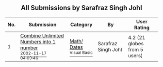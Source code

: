 ﻿<div align="center">

## All Submissions by Sarafraz Singh Johl

</div>

No.  | Submission | Category | By   | User Rating
---- | ---------- | -------- | ---- | -----------
1 | [Combine Unlimited Numbers into 1 number<br /><sup>2002-11-17 04:09:46</sup>](https://github.com/Planet-Source-Code/sarafraz-singh-johl-combine-unlimited-numbers-into-1-number__1-40778) | [Math/ Dates<br /><sup>Visual Basic</sup>](../ByCategory/math-dates__1-37.md) | Sarafraz Singh Johl | 4.2 (21 globes from 5 users)
